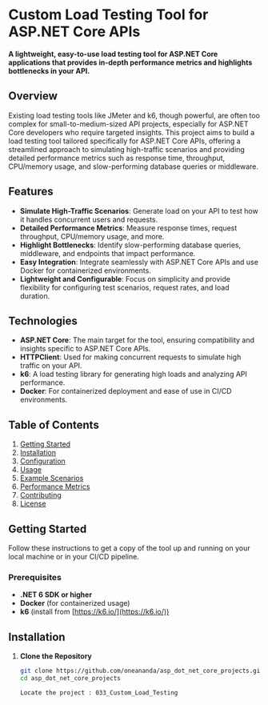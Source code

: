 # Custom Load Testing Tool for ASP.NET Core APIs

**A lightweight, easy-to-use load testing tool for ASP.NET Core applications that provides in-depth performance metrics and highlights bottlenecks in your API.**

## Overview

Existing load testing tools like JMeter and k6, though powerful, are often too complex for small-to-medium-sized API projects, especially for ASP.NET Core developers who require targeted insights. This project aims to build a load testing tool tailored specifically for ASP.NET Core APIs, offering a streamlined approach to simulating high-traffic scenarios and providing detailed performance metrics such as response time, throughput, CPU/memory usage, and slow-performing database queries or middleware.

## Features

- **Simulate High-Traffic Scenarios**: Generate load on your API to test how it handles concurrent users and requests.
- **Detailed Performance Metrics**: Measure response times, request throughput, CPU/memory usage, and more.
- **Highlight Bottlenecks**: Identify slow-performing database queries, middleware, and endpoints that impact performance.
- **Easy Integration**: Integrate seamlessly with ASP.NET Core APIs and use Docker for containerized environments.
- **Lightweight and Configurable**: Focus on simplicity and provide flexibility for configuring test scenarios, request rates, and load duration.

## Technologies

- **ASP.NET Core**: The main target for the tool, ensuring compatibility and insights specific to ASP.NET Core APIs.
- **HTTPClient**: Used for making concurrent requests to simulate high traffic on your API.
- **k6**: A load testing library for generating high loads and analyzing API performance.
- **Docker**: For containerized deployment and ease of use in CI/CD environments.

## Table of Contents

1. [Getting Started](#getting-started)
2. [Installation](#installation)
3. [Configuration](#configuration)
4. [Usage](#usage)
5. [Example Scenarios](#example-scenarios)
6. [Performance Metrics](#performance-metrics)
7. [Contributing](#contributing)
8. [License](#license)

## Getting Started

Follow these instructions to get a copy of the tool up and running on your local machine or in your CI/CD pipeline.

### Prerequisites

- **.NET 6 SDK or higher**
- **Docker** (for containerized usage)
- **k6** (install from [https://k6.io/](https://k6.io/))

## Installation

1. **Clone the Repository**
   ```bash
   git clone https://github.com/oneananda/asp_dot_net_core_projects.git
   cd asp_dot_net_core_projects

   Locate the project : 033_Custom_Load_Testing
